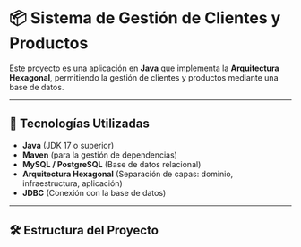# 📦 Sistema de Gestión de Clientes y Productos

Este proyecto es una aplicación en **Java** que implementa la **Arquitectura Hexagonal**, permitiendo la gestión de clientes y productos mediante una base de datos.  

---

## 🚀 **Tecnologías Utilizadas**
- **Java** (JDK 17 o superior)
- **Maven** (para la gestión de dependencias)
- **MySQL / PostgreSQL** (Base de datos relacional)
- **Arquitectura Hexagonal** (Separación de capas: dominio, infraestructura, aplicación)
- **JDBC** (Conexión con la base de datos)

---

## 🛠 **Estructura del Proyecto**
